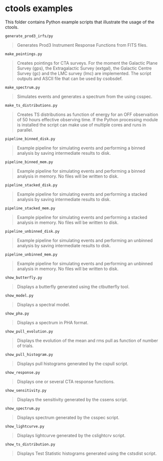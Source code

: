 ctools examples
===============

This folder contains Python example scripts that illustrate the usage of
the ctools.

`generate_prod3_irfs/py`
>  Generates Prod3 Instrument Response Functions from FITS files.

`make_pointings.py`
>  Creates pointings for CTA surveys. For the moment the Galactic Plane
>  Survey (gps), the Extragalactic Survey (extgal), the Galactic Centre
>  Survey (gc) and the LMC survey (lmc) are implemented. The script outputs
>  and ASCII file that can be used by csobsdef.

`make_spectrum.py`
>  Simulates events and generates a spectrum from the using csspec.

`make_ts_distributions.py`
>  Creates TS distributions as function of energy for an OFF observaition
>  of 50 hours effective observing time. If the Python processing module is
>  installed the script can make use of multiple cores and runs in parallel.

`pipeline_binned_disk.py`
>  Example pipeline for simulating events and performing a binned analysis
>  by saving intermediate results to disk.

`pipeline_binned_mem.py`
>  Example pipeline for simulating events and performing a binned analysis
>  in memory. No files will be written to disk.

`pipeline_stacked_disk.py`
>  Example pipeline for simulating events and performing a stacked analysis
>  by saving intermediate results to disk.

`pipeline_stacked_mem.py`
>  Example pipeline for simulating events and performing a stacked analysis
>  in memory. No files will be written to disk.

`pipeline_unbinned_disk.py`
>  Example pipeline for simulating events and performing an unbinned analysis
>  by saving intermediate results to disk.

`pipeline_unbinned_mem.py`
>  Example pipeline for simulating events and performing an unbinned analysis
>  in memory. No files will be written to disk.

`show_butterfly.py`
>  Displays a butterfly generated using the ctbutterfly tool.

`show_model.py`
>  Displays a spectral model.

`show_pha.py`
>  Displays a spectrum in PHA format.

`show_pull_evolution.py`
>  Displays the evolution of the mean and rms pull as function of number of
>  trials.

`show_pull_histogram.py`
>  Displays pull histograms generated by the cspull script.

`show_response.py`
>  Displays one or several CTA response functions.

`show_sensitivity.py`
>  Displays the sensitivity generated by the cssens script.

`show_spectrum.py`
>  Displays spectrum generated by the csspec script.

`show_lightcurve.py`
>  Displays lightcurve generated by the cslightcrv script.

`show_ts_distribution.py`
>  Displays Test Statistic histograms generated using the cstsdist script.
